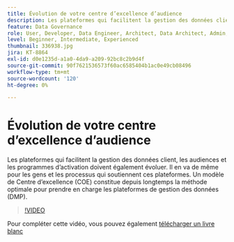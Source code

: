 ```yaml
---
title: Évolution de votre centre d’excellence d’audience
description: Les plateformes qui facilitent la gestion des données client, les audiences et les programmes d’activation doivent également évoluer. Il en va de même pour les gens et les processus qui soutiennent ces plateformes. Un modèle de Centre d’excellence (COE) constitue depuis longtemps la méthode optimale pour prendre en charge les plateformes de gestion des données (DMP).
feature: Data Governance
role: User, Developer, Data Engineer, Architect, Data Architect, Admin, Leader
level: Beginner, Intermediate, Experienced
thumbnail: 336938.jpg
jira: KT-8864
exl-id: d0e1235d-a1a0-4da9-a209-92bc8c2b9d4f
source-git-commit: 90f7621536573f60ac6585404b1ac0e49cb08496
workflow-type: tm+mt
source-wordcount: '120'
ht-degree: 0%

---
```


# Évolution de votre centre d’excellence d’audience

Les plateformes qui facilitent la gestion des données client, les audiences et les programmes d’activation doivent également évoluer. Il en va de même pour les gens et les processus qui soutiennent ces plateformes. Un modèle de Centre d’excellence (COE) constitue depuis longtemps la méthode optimale pour prendre en charge les plateformes de gestion des données (DMP).

>[!VIDEO](https://video.tv.adobe.com/v/336938/?quality=12&learn=on)

Pour compléter cette vidéo, vous pouvez également [télécharger un livre blanc](assets/whitepaper-evolving-the-audience-center-of-excellence.pdf)
